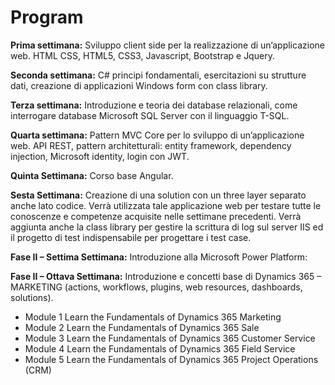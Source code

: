 # Program

**Prima settimana:** Sviluppo client side per la realizzazione di un’applicazione web. HTML CSS, HTML5, CSS3, Javascript, Bootstrap e Jquery.

**Seconda settimana:** C# principi fondamentali, esercitazioni su strutture dati, creazione di applicazioni Windows form con class library.

**Terza settimana:** Introduzione e teoria dei database relazionali, come interrogare database Microsoft SQL Server con il linguaggio T-SQL.

**Quarta settimana:** Pattern MVC Core per lo sviluppo di un’applicazione web. API REST, pattern architetturali: entity framework, dependency injection, Microsoft identity, login con JWT.

**Quinta Settimana:** Corso base Angular.

**Sesta Settimana:** Creazione di una solution con un three layer separato anche lato codice. Verrà utilizzata tale applicazione web per testare tutte le conoscenze e competenze acquisite nelle settimane precedenti. Verrà aggiunta anche la class library per gestire la scrittura di log sul server IIS ed il progetto di test indispensabile per progettare i test case.

**Fase II – Settima Settimana:** Introduzione alla Microsoft Power Platform:

**Fase II – Ottava Settimana:** Introduzione e concetti base di Dynamics 365 – MARKETING (actions, workflows, plugins, web resources, dashboards, solutions).

  * Module 1 Learn the Fundamentals of Dynamics 365 Marketing
  * Module 2 Learn the Fundamentals of Dynamics 365 Sale
  * Module 3 Learn the Fundamentals of Dynamics 365 Customer Service
  * Module 4 Learn the Fundamentals of Dynamics 365 Field Service
  * Module 5 Learn the Fundamentals of Dynamics 365 Project Operations (CRM)
